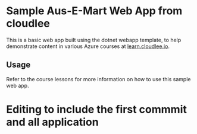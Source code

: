 # Sample Aus-E-Mart Web App from cloudlee

This is a basic web app built using the dotnet webapp template, to help demonstrate content in various Azure courses at [learn.cloudlee.io](https://learn.cloudlee.io). 

## Usage

Refer to the course lessons for more information on how to use this sample web app.

# Editing to include the first commmit and all application
